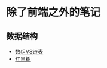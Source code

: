 # 除了前端之外的笔记

## 数据结构
- [数组VS链表](https://github.com/zerojinzhu/other_note/tree/master/数据结构/数组和链表.md)
- [红黑树](./数据结构/红黑树.md)

